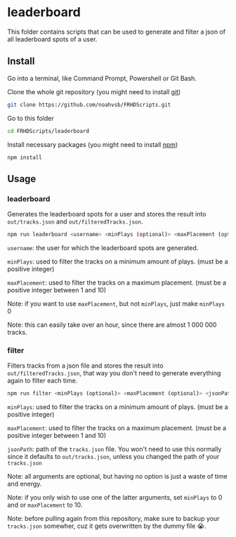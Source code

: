 # leaderboard

This folder contains scripts that can be used to generate and filter a json of all leaderboard spots of a user.

## Install

Go into a terminal, like Command Prompt, Powershell or Git Bash.

Clone the whole git repository (you might need to install [git](https://git-scm.com/downloads))

```sh
git clone https://github.com/noahvsb/FRHDScripts.git
```

Go to this folder

```sh
cd FRHDScripts/leaderboard
```

Install necessary packages (you might need to install [npm](https://nodejs.org/en/download/))

```
npm install
```

## Usage

### leaderboard

Generates the leaderboard spots for a user and stores the result into `out/tracks.json` and `out/filteredTracks.json`.

```sh
npm run leaderboard <username> <minPlays (optional)> <maxPlacement (optional)>
```

`username`: the user for which the leaderboard spots are generated.

`minPlays`: used to filter the tracks on a minimum amount of plays. (must be a positive integer)

`maxPlacement`: used to filter the tracks on a maximum placement. (must be a positive integer between 1 and 10)

Note: if you want to use `maxPlacement`, but not `minPlays`, just make `minPlays` 0

Note: this can easily take over an hour, since there are almost 1 000 000 tracks.

### filter

Filters tracks from a json file and stores the result into `out/filteredTracks.json`, that way you don't need to generate everything again to filter each time.

```sh
npm run filter <minPlays (optional)> <maxPlacement (optional)> <jsonPath (optional)>
```

`minPlays`: used to filter the tracks on a minimum amount of plays. (must be a positive integer)

`maxPlacement`: used to filter the tracks on a maximum placement. (must be a positive integer between 1 and 10)

`jsonPath`: path of the `tracks.json` file. You won't need to use this normally since it defaults to `out/tracks.json`, unless you changed the path of your `tracks.json`

Note: all arguments are optional, but having no option is just a waste of time and energy.

Note: if you only wish to use one of the latter arguments, set `minPlays` to 0 and or `maxPlacement` to 10.

Note: before pulling again from this repository, make sure to backup your `tracks.json` somewher, cuz it gets overwritten by the dummy file 😭.







